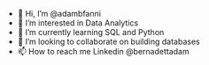 - 👋 Hi, I’m @adambfanni
- 👀 I’m interested in Data Analytics
- 🌱 I’m currently learning SQL and Python
- 💞️ I’m looking to collaborate on building databases
- 📫 How to reach me Linkedin @bernadettadam
